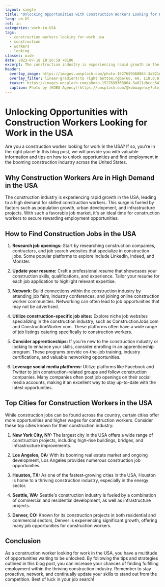 ```yaml
---
layout: single
title: "Unlocking Opportunities with Construction Workers Looking for Work in the USA"
lang: en-US
ref: in
categories: work-in-USA
tags:
  - construction workers looking for work usa
  - construction
  - workers
  - looking
classes: wide
date: 2023-07-18 18:26:59 +0100
excerpt: The construction industry is experiencing rapid growth in the USA, leading to a high demand for skilled construction workers.
header:
  overlay_image: https://images.unsplash.com/photo-1527689368864-3a821dbccc34?crop=entropy&cs=tinysrgb&fit=max&fm=jpg&ixid=M3w0Nzk0ODB8MHwxfHNlYXJjaHw5fHxjb25zdHJ1Y3Rpb24lMjB3b3JrZXJzJTIwbG9va2luZyUyMGZvciUyMHdvcmslMjB1c2ElMkMlMjBjb25zdHJ1Y3Rpb24lMkMlMjB3b3JrZXJzJTJDJTIwbG9va2luZ3xlbnwwfDB8fHwxNjkyMzc5NjIwfDA&ixlib=rb-4.0.3&q=80&w=1080
  overlay_filter: linear-gradient(to right bottom,rgba(60, 60, 110,0.8), rgba(178, 34, 52, 0.5))
  teaser: https://images.unsplash.com/photo-1527689368864-3a821dbccc34?crop=entropy&cs=tinysrgb&fit=max&fm=jpg&ixid=M3w0Nzk0ODB8MHwxfHNlYXJjaHw5fHxjb25zdHJ1Y3Rpb24lMjB3b3JrZXJzJTIwbG9va2luZyUyMGZvciUyMHdvcmslMjB1c2ElMkMlMjBjb25zdHJ1Y3Rpb24lMkMlMjB3b3JrZXJzJTJDJTIwbG9va2luZ3xlbnwwfDB8fHwxNjkyMzc5NjIwfDA&ixlib=rb-4.0.3&q=80&w=400
  caption: Photo by [KOBU Agency](https://unsplash.com/@kobuagency?utm_source=wenospeakamericano&utm_medium=referral) on [Unsplash](https://unsplash.com/?utm_source=wenospeakamericano&utm_medium=referral)
---
```


# Unlocking Opportunities with Construction Workers Looking for Work in the USA

Are you a construction worker looking for work in the USA? If so, you're in the right place! In this blog post, we will provide you with valuable information and tips on how to unlock opportunities and find employment in the booming construction industry across the United States.

## Why Construction Workers Are in High Demand in the USA

The construction industry is experiencing rapid growth in the USA, leading to a high demand for skilled construction workers. This surge is fueled by factors such as population growth, urban development, and infrastructure projects. With such a favorable job market, it's an ideal time for construction workers to secure rewarding employment opportunities.

## How to Find Construction Jobs in the USA

1. **Research job openings:** Start by researching construction companies, contractors, and job search websites that specialize in construction jobs. Some popular platforms to explore include LinkedIn, Indeed, and Monster.

2. **Update your resume:** Craft a professional resume that showcases your construction skills, qualifications, and experience. Tailor your resume for each job application to highlight relevant expertise.

3. **Network:** Build connections within the construction industry by attending job fairs, industry conferences, and joining online construction worker communities. Networking can often lead to job opportunities that may not be advertised.

4. **Utilize construction-specific job sites:** Explore niche job websites specializing in the construction industry, such as ConstructionJobs.com and ConstructionWorker.com. These platforms often have a wide range of job listings catering specifically to construction workers.

5. **Consider apprenticeships:** If you're new to the construction industry or looking to enhance your skills, consider enrolling in an apprenticeship program. These programs provide on-the-job training, industry certifications, and valuable networking opportunities.

6. **Leverage social media platforms:** Utilize platforms like Facebook and Twitter to join construction-related groups and follow construction companies. Many companies often post job openings on their social media accounts, making it an excellent way to stay up-to-date with the latest opportunities.

## Top Cities for Construction Workers in the USA

While construction jobs can be found across the country, certain cities offer more opportunities and higher wages for construction workers. Consider these top cities known for their construction industry:

1. **New York City, NY:** The largest city in the USA offers a wide range of construction projects, including high-rise buildings, bridges, and infrastructure improvements.

2. **Los Angeles, CA:** With its booming real estate market and ongoing development, Los Angeles provides numerous construction job opportunities.

3. **Houston, TX:** As one of the fastest-growing cities in the USA, Houston is home to a thriving construction industry, especially in the energy sector.

4. **Seattle, WA:** Seattle's construction industry is fueled by a combination of commercial and residential development, as well as infrastructure projects.

5. **Denver, CO:** Known for its construction projects in both residential and commercial sectors, Denver is experiencing significant growth, offering many job opportunities for construction workers.

## Conclusion

As a construction worker looking for work in the USA, you have a multitude of opportunities waiting to be unlocked. By following the tips and strategies outlined in this blog post, you can increase your chances of finding fulfilling employment within the thriving construction industry. Remember to stay proactive, network, and continually update your skills to stand out from the competition. Best of luck in your job search!

